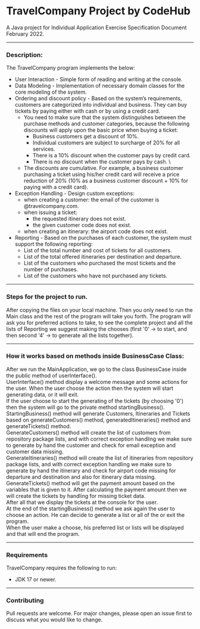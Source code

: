 # TravelCompany Project by CodeHub
A Java project for Individual Application Exercise Specification Document February 2022.

---
### Description: 
The TravelCompany program implements the below:
* User Interaction - Simple form of reading and writing at the console.
* Data Modeling - Implementation of necessary domain classes for the core modeling of the system.
* Ordering and discount policy - Based on the system’s requirements, customers are categorized into individual and business. They can buy tickets by paying either with cash or by using a credit card.
  * You need to make sure that the system distinguishes between the purchase methods and customer categories, because the following discounts will apply upon the basic price when buying a ticket:
    * Business customers get a discount of 10%.
    * Individual customers are subject to surcharge of 20% for all services.
    * There is a 10% discount when the customer pays by credit card.
    * There is no discount when the customer pays by cash. \
  * The discounts are cumulative. For example, a business customer purchasing a ticket using his/her credit card will receive a price reduction of 20% (10% as a business customer discount + 10% for paying with a credit card).
* Exception Handling - Design custom exceptions:
  * when creating a customer: the email of the customer is <whatever>@travelcompany.com.
  * when issuing a ticket: 
    * the requested itinerary does not exist.
    * the given customer code does not exist.
  * when creating an itinerary: the airport code does not exist.
* Reporting - Based on the purchases of each customer, the system must support the following reporting:
  * List of the total number and cost of tickets for all customers.
  * List of the total offered itineraries per destination and departure.
  * List of the customers who purchased the most tickets and the number of purchases.
  * List of the customers who have not purchased any tickets.

---
### Steps for the project to run.
After copying the files on your local machine. Then you only need to run the Main class and the rest of 
the program will take you forth. The program will ask you for preferred actions to take, to see the complete project
and all the lists of Reporting we suggest making the chooses (first '0' -> to start, and then second '4' -> to generate
all the lists together).

---
### How it works based on methods inside BusinessCase Class:
After we run the MainApplication, we go to the class BusinessCase inside the public method of userInterface(). \
UserInterface() method display a welcome message and some actions for the user. When the user choose the action then the system will start generating
data, or it will exit. \
If the user choose to start the generating of the tickets (by choosing '0') then the system will go to the private
method startingBusiness(). \
StartingBusiness() method will generate Customers, Itineraries and Tickets based on generateCustomers() method, generatedItineraries() method and
generateTickets() method. \
GenerateCustomers() method will create the list of customers from repository package lists, and with correct exception handling
we make sure to generate by hand the customer and check for email exception and customer data missing. \
GenerateItineraries() method will create the list of itineraries from repository package lists, and with correct exception handling
we make sure to generate by hand the itinerary and check for airport code missing for departure and destination and also for itinerary data missing. \
GenerateTickets() method will get the payment amount based on the variables that is given to it. After calculating the payment amount then we will create the
tickets by handling for missing ticket data. \
After all that we display the tickets at the console for the user. \
At the end of the startingBusiness() method we ask again the user to choose an action. He can decide to generate a list or all of the or exit the program. \
When the user make a choose, his preferred list or lists will be displayed and that will end the program.

---
### Requirements
TravelCompany requires the following to run:
* JDK 17 or newer.

---
### Contributing
Pull requests are welcome. For major changes, please open an issue first to discuss what you would like to change.
